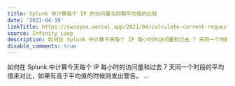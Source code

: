 ```yaml
---
title: Splunk 中计算每个 IP 的访问量与同期平均值的比较
date: '2021-04-19'
linkTitle: https://swsoyee.vercel.app/2021/04/calculate-current-request-than-average-in-splunk/
source: Infinity Loop
description: 如何在 Splunk 中计算今天每个 IP 每小时的访问量和过去 7 天同一个时段的平均值来对比，如果有高于平均值的时候则发出警告。 ...
disable_comments: true
---
```

如何在 Splunk 中计算今天每个 IP 每小时的访问量和过去 7 天同一个时段的平均值来对比，如果有高于平均值的时候则发出警告。 ...